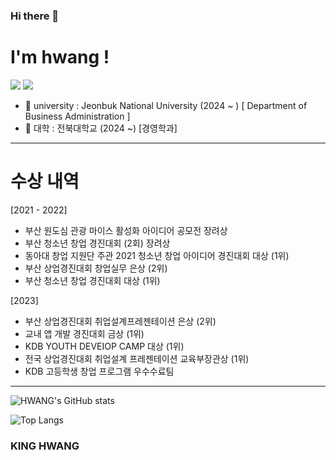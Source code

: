 ### Hi there 👋

<h1> I'm hwang ! </h1>
<img src="https://img.shields.io/badge/swift-20232a.svg?style=for-the-badge&logo=swift&logoColor=#F05138" />
<img src = "https://img.shields.io/badge/Markup-HTML-informational?style=flat&logo=HTML5&color=E34F26"/>



- 🏫 university : Jeonbuk National University (2024 ~ ) [ Department of Business Administration ]
- 🏫 대학 : 전북대학교 (2024 ~) [경영학과]
<hr>
<h1> 수상 내역 </h1>

[2021 - 2022]
- 부산 원도심 관광 마이스 활성화 아이디어 공모전 장려상 
- 부산 청소년 창업 경진대회 (2회) 장려상
- 동아대 창업 지원단 주관 2021 청소년 창업 아이디어 경진대회 대상 (1위)
- 부산 상업경진대회 창업실무 은상 (2위)
- 부산 청소년 창업 경진대회 대상 (1위)

[2023]
- 부산 상업경진대회 취업설계프레젠테이션 은상 (2위)
- 교내 앱 개발 경진대회 금상 (1위)
- KDB YOUTH DEVEIOP CAMP 대상 (1위)
- 전국 상업경진대회 취업설계 프레젠테이션 교육부장관상 (1위)
- KDB 고등학생 창업 프로그램 우수수료팀

<hr>

![HWANG's GitHub stats](https://github-readme-stats.vercel.app/api?username=Hwang9170&show_icons=true&theme=black)

![Top Langs](https://github-readme-stats.vercel.app/api/top-langs/?username=Hwang9170&layout=compact)

### KING HWANG

